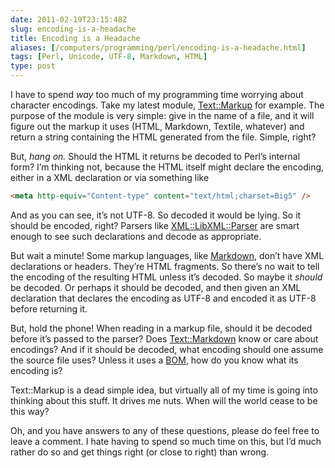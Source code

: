 ```yaml
--- 
date: 2011-02-19T23:15:48Z
slug: encoding-is-a-headache
title: Encoding is a Headache
aliases: [/computers/programming/perl/encoding-is-a-headache.html]
tags: [Perl, Unicode, UTF-8, Markdown, HTML]
type: post
---
```


I have to spend *way* too much of my programming time worrying about character
encodings. Take my latest module, [Text::Markup] for example. The purpose of the
module is very simple: give in the name of a file, and it will figure out the
markup it uses (HTML, Markdown, Textile, whatever) and return a string
containing the HTML generated from the file. Simple, right?

But, *hang on.* Should the HTML it returns be decoded to Perl’s internal form?
I’m thinking not, because the HTML itself might declare the encoding, either in
a XML declaration or via something like

``` html
<meta http-equiv="Content-type" content="text/html;charset=Big5" />
```

And as you can see, it’s not UTF-8. So decoded it would be lying. So it should
be encoded, right? Parsers like [XML::LibXML::Parser] are smart enough to see
such declarations and decode as appropriate.

But wait a minute! Some markup languages, like [Markdown], don’t have XML
declarations or headers. They’re HTML fragments. So there’s no wait to tell the
encoding of the resulting HTML unless it’s decoded. So maybe it *should* be
decoded. Or perhaps it should be decoded, and then given an XML declaration that
declares the encoding as UTF-8 and encoded it as UTF-8 before returning it.

But, hold the phone! When reading in a markup file, should it be decoded before
it’s passed to the parser? Does [Text::Markdown] know or care about encodings?
And if it should be decoded, what encoding should one assume the source file
uses? Unless it uses a [BOM], how do you know what its encoding is?

Text::Markup is a dead simple idea, but virtually all of my time is going into
thinking about this stuff. It drives me nuts. When will the world cease to be
this way?

Oh, and you have answers to any of these questions, please do feel free to leave
a comment. I hate having to spend so much time on this, but I’d much rather do
so and get things right (or close to right) than wrong.

  [Text::Markup]: http://github.com/theory/text-markup/
  [XML::LibXML::Parser]: https://metacpan.org/pod/XML::LibXML::Parser
  [Markdown]: https://daringfireball.net/projects/markdown/
  [Text::Markdown]: https://metacpan.org/pod/Text::Markdown
  [BOM]: https://en.wikipedia.org/wiki/Byte_order_mark
